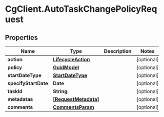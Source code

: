 # CgClient.AutoTaskChangePolicyRequest

## Properties

Name | Type | Description | Notes
------------ | ------------- | ------------- | -------------
**action** | [**LifecycleAction**](LifecycleAction.md) |  | [optional] 
**policy** | [**GuidModel**](GuidModel.md) |  | [optional] 
**startDateType** | [**StartDateType**](StartDateType.md) |  | [optional] 
**specifyStartDate** | **Date** |  | [optional] 
**taskId** | **String** |  | [optional] 
**metadatas** | [**[RequestMetadata]**](RequestMetadata.md) |  | [optional] 
**comments** | [**CommentsParam**](CommentsParam.md) |  | [optional] 


